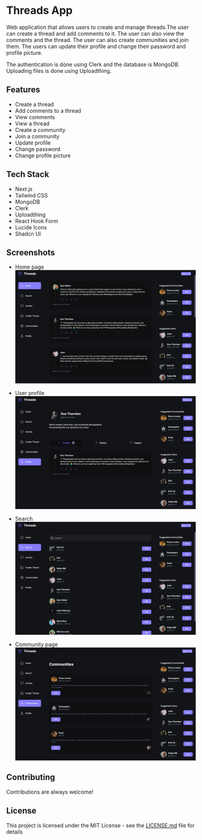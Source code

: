 # Threads App

Web application that allows users to create and manage threads.The user can create a thread and add comments to it. The user can also view the comments and the thread. The user can also create communities and join them.
The users can update their profile and change their password and profile picture.

The authentication is done using Clerk and the database is MongoDB.
Uploading files is done using Uploadthing.

## Features

- Create a thread
- Add comments to a thread
- View comments
- View a thread
- Create a community
- Join a community
- Update profile
- Change password
- Change profile picture

## Tech Stack

- Next.js
- Tailwind CSS
- MongoDB
- Clerk
- Uploadthing
- React Hook Form
- Lucide Icons
- Shadcn UI

## Screenshots

- Home page
  ![Screenshot](https://raw.githubusercontent.com/Erik5CA/next-threads-app/refs/heads/main/public/screenshots/home.jpeg)

- User profile
  ![Screenshot](https://raw.githubusercontent.com/Erik5CA/next-threads-app/refs/heads/main/public/screenshots/profile.jpeg)

- Search
  ![Screenshot](https://raw.githubusercontent.com/Erik5CA/next-threads-app/refs/heads/main/public/screenshots/search-user.jpeg)

- Community page
  ![Screenshot](https://raw.githubusercontent.com/Erik5CA/next-threads-app/refs/heads/main/public/screenshots/community.jpeg)

## Contributing

Contributions are always welcome!

## License

This project is licensed under the MIT License - see the [LICENSE.md](LICENSE.md) file for details
